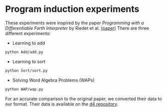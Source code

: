 # Program induction experiments
These experiments were inspired by the paper *Programming with a Differentiable Forth Interpreter* by Riedet et al.  [(paper)](https://www.researchgate.net/profile/Tim_Rocktaeschel/publication/303448644_Programming_with_a_Differentiable_Forth_Interpreter/links/57482a5708ae14040e2a4429/Programming-with-a-Differentiable-Forth-Interpreter.pdf) There are three different experiments:

* Learning to add
```bash
python Add/add.py
```
* Learning to sort
```bash
python Sort/sort.py
```
* Solving Word Algebra Problems (WAPs)
```bash
python WAP/wap.py
```

For an accurate comparison to the original paper, we converted their data to our format. Their data is available on the [d4 repository](https://github.com/uclmr/d4).
